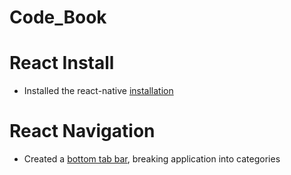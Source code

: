 # Code_Book

# React Install
- Installed the react-native [installation](./images/reactInstall.png)

# React Navigation
- Created a [bottom tab bar](./images/bottomTab.png), breaking application into categories
